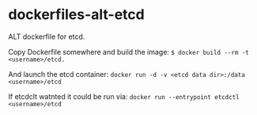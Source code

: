 dockerfiles-alt-etcd
=========================

ALT dockerfile for etcd.

Copy Dockerfile somewhere and build the image:
`$ docker build --rm -t <username>/etcd.`

And launch the etcd container:
`docker run -d -v <etcd data dir>:/data <username>/etcd`

If etcdclt watnted it could be run via:
`docker run --entrypoint etcdctl <username>/etcd`
